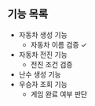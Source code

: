 ## 기능 목록

- 자동차 생성 기능
    - 자동차 이름 검증 ✓
- 자동차 전진 기능
    - 전진 조건 검증
- 난수 생성 기능
- 우승자 조회 기능
    - 게임 완료 여부 판단